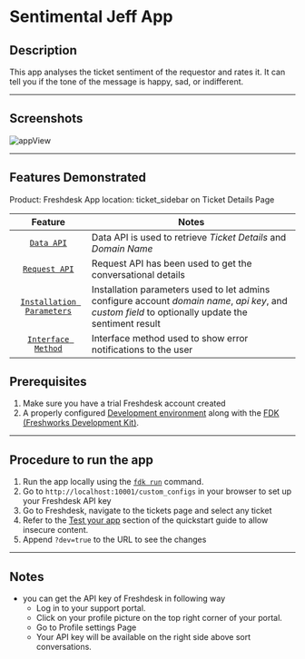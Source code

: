 # Sentimental Jeff App

## Description

This app analyses the ticket sentiment of the requestor and rates it. It can tell you if the tone of the message is happy, sad, or indifferent.

---

## Screenshots

![appView](./screenshots/appView.png)

---

## Features Demonstrated

Product: Freshdesk
App location: ticket_sidebar on Ticket Details Page

|                                           Feature                                            | Notes                                                                                                                                               |
| :------------------------------------------------------------------------------------------: | --------------------------------------------------------------------------------------------------------------------------------------------------- |
|               [`Data API`](https://developers.freshdesk.com/v2/docs/data-api)                | Data API is used to retrieve _Ticket Details_ and _Domain Name_                                                                                     |
|            [`Request API`](https://developers.freshdesk.com/v2/docs/request-api)             | Request API has been used to get the conversational details                                                                                         |
| [`Installation Parameters`](https://developer.freshdesk.com/v2/docs/installation-parameters) | Installation parameters used to let admins configure account _domain name_, _api key_, and _custom field_ to optionally update the sentiment result |
|       [`Interface Method`](https://developer.freshdesk.com/v2/docs/interface-methods)        | Interface method used to show error notifications to the user                                                                                       |

## Prerequisites

1. Make sure you have a trial Freshdesk account created
2. A properly configured [Development environment](https://developers.freshdesk.com/v2/docs/quick-start) along with the [FDK (Freshworks Development Kit)](https://developers.freshdesk.com/v2/docs/freshworks-cli).

---

## Procedure to run the app

1. Run the app locally using the [`fdk run`](https://developers.freshdesk.com/v2/docs/freshworks-cli/#run) command.
2. Go to `http://localhost:10001/custom_configs` in your browser to set up your Freshdesk API key
3. Go to Freshdesk, navigate to the tickets page and select any ticket
4. Refer to the [Test your app](https://developers.freshdesk.com/v2/docs/quick-start/#test_your_app) section of the quickstart guide to allow insecure content.
5. Append `?dev=true` to the URL to see the changes

---

## Notes

- you can get the API key of Freshdesk in following way
  - Log in to your support portal.
  - Click on your profile picture on the top right corner of your portal.
  - Go to Profile settings Page
  - Your API key will be available on the right side above sort conversations.
